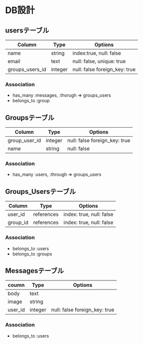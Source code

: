 # DB設計

## usersテーブル


|Column|Type|Options|
|------|----|-------|
|name|string|index:true, null: false|
|email|text|null: false, unique: true|
|groups_users_id|integer|null: false foreign_key: true|

### Association
- has_many :messages, :thorugh => groups_users
- belongs_to :group

## Groupsテーブル

|Column|Type|Options|
|------|----|-------|
|group_user_id|integer|null: false foreign_key: true|
|name|string|null: false|

### Association
- has_many :users, :through  => groups_users

## Groups_Usersテーブル
|Column|Type|Options|
|------|----|-------|
|user_id|references|index: true, null: false|
|group_id|references|index: true, null: false|


### Association
- belongs_to :users
- belongs_to :groups


## Messagesテーブル
|coumn|Type|Options|
|-----|----|-------|
|body|text||
|image|string||
|user_id|integer|null: false foreign_key: true|

### Association
- belongs_to :users
